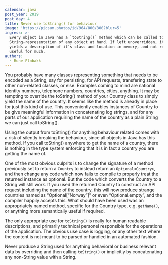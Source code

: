 ```yaml
---
calendar: java
post_year: 2019
post_day: 4
title: Never use toString() for behaviour
image: 'https://picsum.photos/id/964/800/300?blur=5'
ingress: >-
  Every object in Java has a `toString()` method which can be called to get a
  String-representation of any object at hand. If left unoverridden, it only
  yields a description of it’s class and location in memory, and not really
  useful for much.
authors:
  - Rune Flobakk
---
```

You probably have many classes representing something that needs to be encoded as a String, say for persisting, for API requests, transfering state to other non-related classes, or else. Examples coming to mind are national identity numbers, telephone numbers, countries, cities, anything. It may be tempting to override the toString() method of your Country class to simply yield the name of the country. It seems like the method is already in place for just this kind of use. This conveniently enables instances of Country to be give meaningful information in concatenating log strings, and for any parts of our application requiring the name of the country as a plain String we can just call toString().

Using the output from toString() for anything behaviour related comes with a risk of silently breaking the behaviour, since all objects in Java has this method. If you call toString() anywhere to get the name of a country, there is nothing in the type system enforcing that it is in fact a country you are getting the name of.

One of the most obvious culprits is to change the signature of a method previously set to return a `Country` to instead return an `Optional<Country>`, and then change any code which now fails to compile to properly treat the returned instance as optional. But the code which converts the Country to a String will still work. If you used the returned Country to construct an API request including the name of the country, this will now produce strange countries named as  “Optional[“Norway”]” or even “Optional.empty”, and the compiler happily accepts this. What should have been used was an appropriately named method, specific for the Country type, e.g. `getName()`, or anything more semantically useful if required.

The only appropriate use for `toString()` is really for human readable descriptions, and primarily technical personel responsible for the operations of the application. The obvious use case is logging, or any other text where the content is not meant to be parsed or handled in an automated fashion.

Never produce a String used for anything behavioral or business relevant data by overriding and then calling `toString()` or implicitly by concatenating any non-String value with a String.
